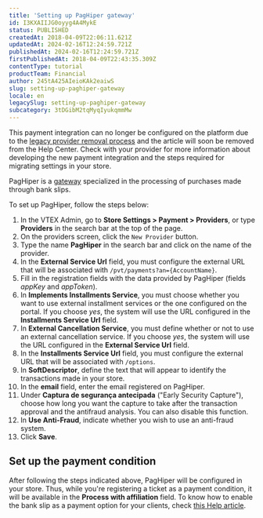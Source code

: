 ```yaml
---
title: 'Setting up PagHiper gateway'
id: I3KXAIIJG0oyyg4A4MykE
status: PUBLISHED
createdAt: 2018-04-09T22:06:11.621Z
updatedAt: 2024-02-16T12:24:59.721Z
publishedAt: 2024-02-16T12:24:59.721Z
firstPublishedAt: 2018-04-09T22:43:35.309Z
contentType: tutorial
productTeam: Financial
author: 245tA425AIeioKAk2eaiwS
slug: setting-up-paghiper-gateway
locale: en
legacySlug: setting-up-paghiper-gateway
subcategory: 3tDGibM2tqMyqIyukqmmMw
---
```


<div class="alert alert-danger">This payment integration can no longer be configured on the platform due to the <a href="https://help.vtex.com/en/announcements/legacy-payment-connectors-will-be-discontinued-in-2024--4R5YIjUu1IWkiOHzXtQU14">legacy provider removal process</a> and the article will soon be removed from the Help Center. Check with your provider for more information about developing the new payment integration and the steps required for migrating settings in your store.</div>

PagHiper is a [gateway](/en/tutorial/what-is-a-payment-gateway) specialized in the processing of purchases made through bank slips.

To set up PagHiper, follow the steps below:

1. In the VTEX Admin, go to __Store Settings > Payment > Providers__, or type __Providers__ in the search bar at the top of the page.
2. On the providers screen, click the `New Provider` button.
3. Type the name __PagHiper__ in the search bar and click on the name of the provider.
4. In the __External Service Url__ field, you must configure the external URL that will be associated with `/pvt/payments?an={AccountName}`.
5. Fill in the registration fields with the data provided by PagHiper (fields _appKey_ and _appToken_).
6. In __Implements Installments Service__, you must choose whether you want to use external installment services or the one configured on the portal. If you choose _yes_, the system will use the URL configured in the __Installments Service Url__ field.
7. In __External Cancellation Service__, you must define whether or not to use an external cancellation service. If you choose _yes_, the system will use the URL configured in the __External Service Url__ field.
8. In the __Installments Service Url__ field, you must configure the external URL that will be associated with `/options`.
9. In __SoftDescriptor__, define the text that will appear to identify the transactions made in your store.
10. In the __email__ field, enter the email registered on PagHiper.
11. Under __Captura de segurança antecipada__ ("Early Security Capture"), choose how long you want the capture to take after the transaction approval and the antifraud analysis. You can also disable this function.
12. In __Use Anti-Fraud__, indicate whether you wish to use an anti-fraud system.
13. Click __Save__.

## Set up the payment condition
After following the steps indicated above, PagHiper will be configured in your store. Thus, while you're registering a ticket as a payment condition, it will be available in the __Process with affiliation__ field. 
To know how to enable the bank slip as a payment option for your clients, check [this Help article](/en/tutorial/how-to-configure-a-bank-slip).
